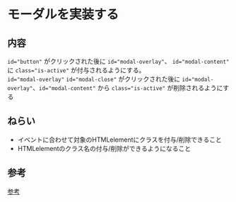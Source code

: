 # モーダルを実装する

## 内容 
`id="button"` がクリックされた後に `id="modal-overlay"`、 `id="modal-content"` に `class="is-active"` が付与されるようにする。  
`id="modal-overlay"` `id="modal-close"` がクリックされた後に `id="modal-overlay"`、`id="modal-content"` から `class="is-active"` が削除されるようにする  

## ねらい
- イベントに合わせて対象のHTMLelementにクラスを付与/削除できること  
- HTMLelementのクラス名の付与/削除ができるようになること  

## 参考

[参考](./example/README.md)
